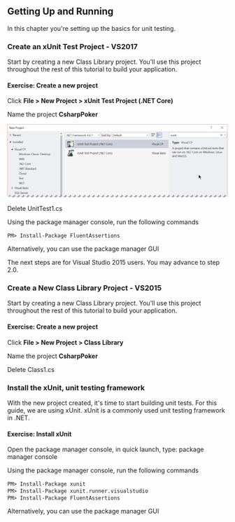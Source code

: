 ## Getting Up and Running

In this chapter you're setting up the basics for unit testing.

### Create an xUnit Test Project - VS2017

Start by creating a new Class Library project. You'll use this project throughout the rest of this tutorial to build your application.

<h4 class="exercise-start">
    <b>Exercise</b>: Create a new project    
</h4>

Click **File > New Project > xUnit Test Project (.NET Core)**

Name the project **CsharpPoker**

![](images/chapter1/new-xunit-project.jpg)

Delete UnitTest1.cs

Using the package manager console, run the following commands

    PM> Install-Package FluentAssertions

Alternatively, you can use the package manager GUI

The next steps are for Visual Studio 2015 users. You may advance to step 2.0.

<div class="exercise-end"></div>

### Create a New Class Library Project - VS2015

Start by creating a new Class Library project. You'll use this project throughout the rest of this tutorial to build your application.

<h4 class="exercise-start">
    <b>Exercise</b>: Create a new project    
</h4>

Click **File > New Project > Class Library**

Name the project **CsharpPoker**

Delete Class1.cs

<div class="exercise-end"></div>

### Install the xUnit, unit testing framework

With the new project created, it's time to start building unit tests. For this guide, we are using xUnit. xUnit is a commonly used unit testing framework in .NET.

<h4 class="exercise-start">
    <b>Exercise</b>: Install xUnit
</h4>

Open the package manager console, in quick launch, type: package manager console

Using the package manager console, run the following commands

    PM> Install-Package xunit
    PM> Install-Package xunit.runner.visualstudio
    PM> Install-Package FluentAssertions

Alternatively, you can use the package manager GUI

<div class="exercise-end"></div>

